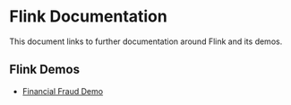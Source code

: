 # Flink Documentation

This document links to further documentation around Flink and its demos.

## Flink Demos

- [Financial Fraud Demo](demo/financial-fraud)